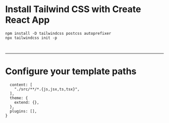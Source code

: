 # Install Tailwind CSS with Create React App
```
npm install -D tailwindcss postcss autoprefixer
npx tailwindcss init -p



```
--------
# Configure your template paths
```module.exports = {
  content: [
    "./src/**/*.{js,jsx,ts,tsx}",
  ],
  theme: {
    extend: {},
  },
  plugins: [],
}
```